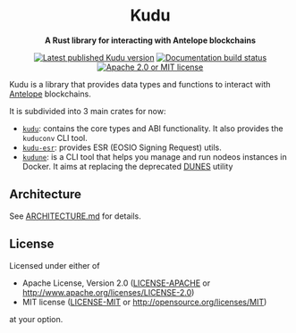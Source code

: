<div align="center">

# Kudu

**A Rust library for interacting with Antelope blockchains**

[![Latest published Kudu version](https://img.shields.io/crates/v/kudu.svg)](https://crates.io/crates/kudu)
[![Documentation build status](https://img.shields.io/docsrs/kudu.svg)](https://docs.rs/kudu)
[![Apache 2.0 or MIT license](https://img.shields.io/badge/license-Apache--2.0_OR_MIT-blue.svg)](#license)

</div>

Kudu is a library that provides data types and functions to interact with
[Antelope](https://antelope.io) blockchains.

It is subdivided into 3 main crates for now:
- [`kudu`](https://docs.rs/kudu): contains the core types and ABI functionality. It also provides the `kuduconv` CLI tool.
- [`kudu-esr`](https://docs.rs/kudu-esr): provides ESR (EOSIO Signing Request) utils.
- [`kudune`](https://docs.rs/kudune): is a CLI tool that helps you manage and run nodeos instances in Docker.
  It aims at replacing the deprecated [DUNES](https://github.com/AntelopeIO/DUNES) utility

## Architecture

See [ARCHITECTURE.md](./ARCHITECTURE.md) for details.


## License

Licensed under either of

- Apache License, Version 2.0 ([LICENSE-APACHE](LICENSE-APACHE) or <http://www.apache.org/licenses/LICENSE-2.0>)
- MIT license ([LICENSE-MIT](LICENSE-MIT) or <http://opensource.org/licenses/MIT>)

at your option.
